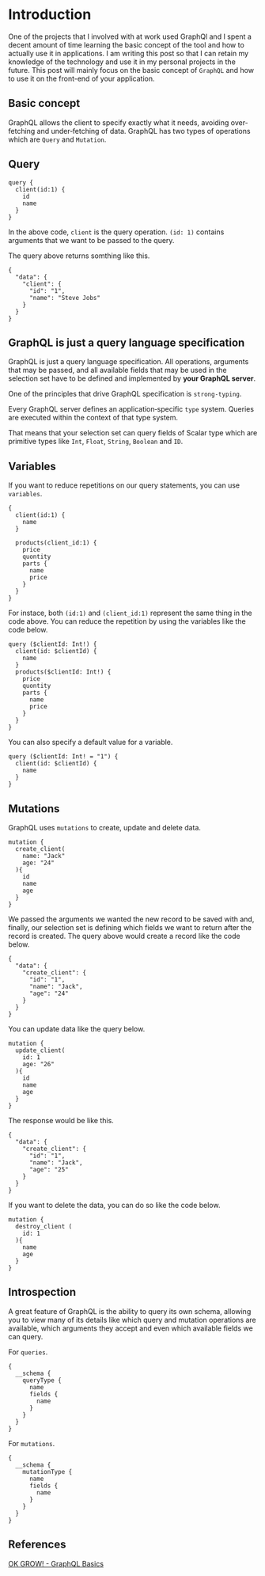 # Introduction
One of the projects that I involved with at work used GraphQl and I spent a decent amount of time learning the basic concept of the tool and how to actually use it in applications. I am writing this post so that I can retain my knowledge of the technology and use it in my personal projects in the future.
This post will mainly focus on the basic concept of `GraphQL` and how to use it on the front-end of your application.

## Basic concept
GraphQL allows the client to specify exactly what it needs, avoiding over‐fetching and under‐fetching of data.
GraphQL has two types of operations which are `Query` and `Mutation`.

## Query

```
query {
  client(id:1) {
    id
    name
  }
}
```

In the above code, `client` is the query operation. `(id: 1)` contains arguments that we want to be passed to the query.

The query above returns somthing like this.

```
{
  "data": {
    "client": {
      "id": "1",
      "name": "Steve Jobs"
    }
  }
}
```

## GraphQL is just a query language specification

GraphQL is just a query language specification. All operations, arguments that may be passed, and all available fields that may be used in the selection set have to be defined and implemented by __your GraphQL server__.

One of the principles that drive GraphQL specification is `strong-typing`.

Every GraphQL server defines an application‐specific `type` system. Queries are executed within the context of that type system.

That means that your selection set can query fields of Scalar type which are primitive types like `Int`, `Float`, `String`, `Boolean` and `ID`.


## Variables
If you want to reduce repetitions on our query statements, you can use `variables`.

```
{
  client(id:1) {
    name
  }
  
  products(client_id:1) {
    price
    quontity
    parts {
      name
      price
    }
  }
}
```
For instace, both `(id:1)` and `(client_id:1)` represent the same thing in the code above. You can reduce the repetition by using the variables like the code below.

```
query ($clientId: Int!) {
  client(id: $clientId) {
    name
  }
  products($clientId: Int!) {
    price
    quontity
    parts {
      name
      price
    }
  }
}
```

You can also specify a default value for a variable.

```
query ($clientId: Int! = "1") {
  client(id: $clientId) {
    name
  }
}
```

## Mutations
GraphQL uses `mutations` to create, update and delete data.

```
mutation {
  create_client(
    name: "Jack"
    age: "24"
  ){
    id
    name
    age
  }
}
```
We passed the arguments we wanted the new record to be saved with and, finally, our selection set is defining which fields we want to return after the record is created.
The query above would create a record like the code below.

```
{
  "data": {
    "create_client": {
      "id": "1",
      "name": "Jack",
      "age": "24"
    }
  }
}
```

You can update data like the query below.

```
mutation {
  update_client(
    id: 1
    age: "26"
  ){
    id
    name
    age
  }
}
```

The response would be like this.

```
{
  "data": {
    "create_client": {
      "id": "1",
      "name": "Jack",
      "age": "25"
    }
  }
}
```

If you want to delete the data, you can do so like the code below.

```
mutation {
  destroy_client (
    id: 1
  ){
    name
    age
  }
}
```

## Introspection
A great feature of GraphQL is the ability to query its own schema, allowing you to view many of its details like which query and mutation operations are available, which arguments they accept and even which available fields we can query.

For `queries`.

```
{
  __schema {
    queryType {
      name
      fields {
        name
      }
    }
  }
}
```

For `mutations`.

```
{
  __schema {
    mutationType {
      name
      fields {
        name
      }
    }
  }
}
```

## References
[OK GROW! - GraphQL Basics](https://www.okgrow.com/posts/graphql-basics)
